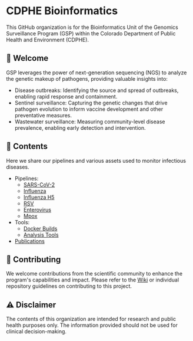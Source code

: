 # CDPHE Bioinformatics

This GitHub organization is for the Bioinformatics Unit of the Genomics Surveillance Program (GSP) within the Colorado Department of Public Health and Environment (CDPHE). 

## 👋 Welcome

GSP leverages the power of next-generation sequencing (NGS) to analyze the genetic makeup of pathogens, providing valuable insights into:

- Disease outbreaks: Identifying the source and spread of outbreaks, enabling rapid response and containment.
- Sentinel surveillance: Capturing the genetic changes that drive pathogen evolution to inform vaccine development and other preventative measures. 
- Wastewater surveillance: Measuring community-level disease prevalence, enabling early detection and intervention.

## 📑 Contents

Here we share our pipelines and various assets used to monitor infectious diseases.

- Pipelines:
  - [SARS-CoV-2](https://github.com/CDPHE-bioinformatics/CDPHE-SARS-CoV-2)
  - [Influenza](https://github.com/CDPHE-bioinformatics/CDPHE-influenza)
  - [Influenza H5](https://github.com/CDPHE-bioinformatics/CDPHE-H5-influenza)
  - [RSV](https://github.com/CDPHE-bioinformatics/CDPHE-RSV)
  - [Enterovirus](https://github.com/CDPHE-bioinformatics/CDPHE-Enterovirus)
  - [Mpox](https://github.com/CDPHE-bioinformatics/CDPHE-mpox)
- Tools:
  - [Docker Builds](https://github.com/CDPHE-bioinformatics/CDPHE-docker-builds)
  - [Analysis Tools](https://github.com/CDPHE-bioinformatics/CDPHE-analysis-tools)
- [Publications](https://github.com/CDPHE-bioinformatics/CDPHE-publications)

## 🎁 Contributing

We welcome contributions from the scientific community to enhance the program's capabilities and impact. Please refer to the [Wiki](https://github.com/CDPHE-bioinformatics/.github/wiki) or individual repository guidelines on contributing to this project.

## ⚠️ Disclaimer

The contents of this organization are intended for research and public health purposes only. The information provided should not be used for clinical decision-making.
